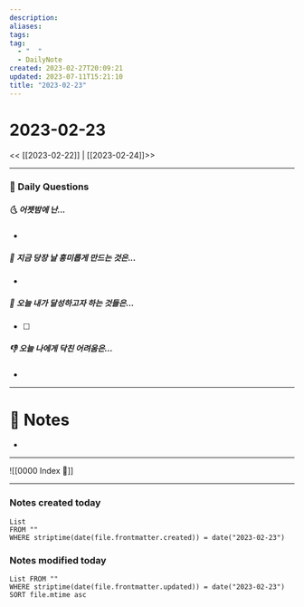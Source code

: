 ```yaml
---
description:
aliases: 
tags: 
tag:
  - "  "
  - DailyNote
created: 2023-02-27T20:09:21
updated: 2023-07-11T15:21:10
title: "2023-02-23"
---
```


# 2023-02-23

<< [[2023-02-22]] | [[2023-02-24]]>>

---
### 📅 Daily Questions

##### 🌜 어젯밤에 난...

- 

##### 🙌 지금 당장 날 흥미롭게 만드는 것은...

- 

##### 🚀 오늘 내가 달성하고자 하는 것들은...

- [ ] 

##### 👎 오늘 나에게 닥친 어려움은...

- 

---

# 📝 Notes

- 

---
![[0000 Index 🔗]]

---
### Notes created today

```dataview
List 
FROM "" 
WHERE striptime(date(file.frontmatter.created)) = date("2023-02-23")
```

### Notes modified today

```dataview
List FROM "" 
WHERE striptime(date(file.frontmatter.updated)) = date("2023-02-23") 
SORT file.mtime asc
```
